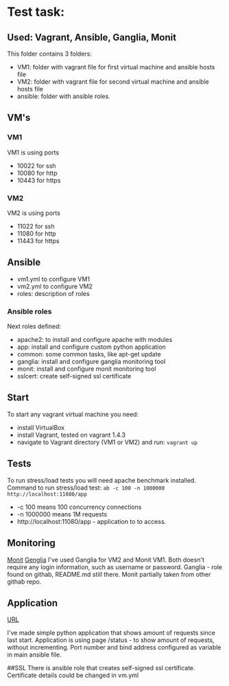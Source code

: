 # Test task:
## Used: Vagrant, Ansible, Ganglia, Monit

This folder contains 3 folders:
* VM1: folder with vagrant file for first virtual machine and ansible hosts file
* VM2: folder with vagrant file for second virtual machine and ansible hosts file
* ansible: folder with ansible roles.


## VM's
### VM1
VM1 is using ports 
* 10022 for ssh
* 10080 for http
* 10443 for https
### VM2
VM2 is using ports
* 11022 for ssh
* 11080 for http
* 11443 for https

## Ansible
* vm1.yml to configure VM1
* vm2.yml to configure VM2
* roles: description of roles

### Ansible roles
Next roles defined:
* apache2: to install and configure apache with modules
* app: install and configure custom python application
* common: some common tasks, like apt-get update
* ganglia: install and configure ganglia monitoring tool
* monit: install and configure monit monitoring tool
* sslcert: create self-signed ssl certificate

## Start
To start any vagrant virtual machine you need:
* install VirtualBox
* install Vagrant, tested on vagrant 1.4.3
* navigate to Vagrant directory (VM1 or VM2) and run:
	`vagrant up`

## Tests
To run stress/load tests you will need apache benchmark installed.
Command to run stress/load test:
`ab -c 100 -n 1000000 http://localhost:11080/app`
* -c 100 means 100 concurrency connections
* -n 1000000 means 1M requests
* http://localhost:11080/app - application to to access.

## Monitoring
[Monit](https://localhost:10443/monit)
[Genglia](https://localhost:11443/ganglia)
I've used Ganglia for VM2  and Monit VM1.
Both doesn't require any login information, such as username or password.
Ganglia - role found on githab, README.md still there. Monit partially taken from other githab repo.

## Application 
[URL](https://localhost:11443/app)

I've made simple python application that shows amount of requests since last start. Application is using page /status - to show amount of requests, without incrementing. Port number and bind address configured as variable in main ansible file.

##SSL
There is ansible role that creates self-signed ssl certificate. Certificate details could be changed in vm.yml
